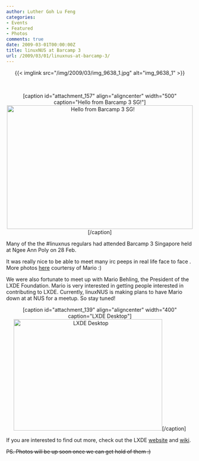 ```yaml
---
author: Luther Goh Lu Feng
categories:
- Events
- Featured
- Photos
comments: true
date: 2009-03-01T00:00:00Z
title: linuxNUS at Barcamp 3
url: /2009/03/01/linuxnus-at-barcamp-3/
---
```


<div align="center">{{< imglink src="/img/2009/03/img_9638_1.jpg" alt="img_9638_1" >}}</div>

<p>&nbsp;</p>
<div align="center">[caption id="attachment_157" align="aligncenter" width="500" caption="Hello from Barcamp 3 SG!"]<img src="/img/2009/03/img_9640_.jpg" alt="Hello from Barcamp 3 SG!" title="img_9640_" width="500" height="333" class="size-full wp-image-157" />[/caption]
</div>

Many of the the #linuxnus regulars had attended Barcamp 3 Singapore held at Ngee Ann Poly on 28 Feb.

It was really nice to be able to meet many irc peeps in real life face to face . More photos <a href="http://good-times.webshots.com/album/570375228zfseeF?vhost=good-times">here</a> courtersy of Mario :)

We were also fortunate to meet up with Mario Behling, the President of the LXDE Foundation. Mario is very interested in getting people interested in contributing to LXDE. Currently, linuxNUS is making plans to have Mario down at at NUS for a meetup. So stay tuned!

<div align="center">
[caption id="attachment_139" align="aligncenter" width="400" caption="LXDE Desktop"]<img src="/img/2009/03/desktop_fullthumbnail.png" alt="LXDE Desktop" title="desktop_fullthumbnail" width="400" height="300" class="size-full wp-image-139" />[/caption]
</div>

If you are interested to find out more, check out the LXDE <a href="http://www.lxde.org/">website</a> and <a href="http://wiki.lxde.org/en/Main_Page">wiki</a>.

<del datetime="2009-03-04T16:09:11+00:00">
PS. Photos will be up soon once we can get hold of them :)</del>
